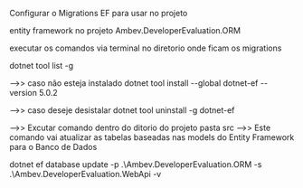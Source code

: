 Configurar o Migrations EF para usar no projeto

entity framework no projeto Ambev.DeveloperEvaluation.ORM

executar os comandos via terminal no diretorio onde ficam os migrations

dotnet tool list -g

-->> caso não esteja instalado
dotnet tool install --global dotnet-ef --version 5.0.2

 -->> caso deseje desistalar
dotnet tool uninstall -g dotnet-ef

-->> Excutar comando dentro do ditorio do projeto pasta src
-->> Este comando vai atualizar as tabelas baseadas nas models do Entity Framework para o Banco de Dados

dotnet ef database update -p .\Ambev.DeveloperEvaluation.ORM -s .\Ambev.DeveloperEvaluation.WebApi -v
